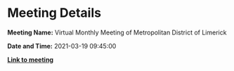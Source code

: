 # Meeting Details

**Meeting Name:** Virtual Monthly Meeting of Metropolitan District of Limerick

**Date and Time:** 2021-03-19 09:45:00

**<a href="https://www.limerick.ie/council/whats-on/monthly-meeting-metropolitan-district-limerick-80" target="_blank">Link to meeting</a>**
